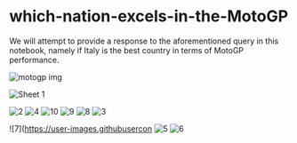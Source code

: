# which-nation-excels-in-the-MotoGP


We will attempt to provide a response to the aforementioned query in this notebook, namely if Italy is the best country in terms of MotoGP performance.

![motogp img](https://user-images.githubusercontent.com/85513416/196240071-d1191849-2079-495e-b46b-ac3c222a4a1d.jpg)

![Sheet 1](https://user-images.githubusercontent.com/85513416/196240344-9ca872e0-ddec-4ee4-99cb-c9e3fa3b3be7.png)

![2](https://user-images.githubusercontent.com/85513416/205298630-894bd9e4-6f0a-49c6-894a-f97b3b64e7d2.jpg)
![4](https://user-images.githubusercontent.com/85513416/205298777-639b32ea-282c-4d68-a543-4286e1ce12cd.jpg)
![10](https://user-images.githubusercontent.com/85513416/205298665-9cd7f4f0-3b6f-4987-9586-9ee4b056d1a9.jpg)
![9](https://user-images.githubusercontent.com/85513416/205298701-f40f7d9e-1e08-44c9-8c71-a6860b0158d3.jpg)
![8](https://user-images.githubusercontent.com/85513416/205298724-97fbafb4-eb15-4802-a332-5f1a9a7140d7.jpg)
![3](https://user-images.githubusercontent.com/85513416/205298793-2b3f23ec-4e25-42df-a3ee-adbcf27458a8.jpg)

![7](https://user-images.githubusercon
![5](https://user-images.githubusercontent.com/85513416/205298749-10e10131-db36-4b9e-9606-f3cca3bf8cea.jpg)
![6](https://user-images.githubusercontent.com/85513416/205298744-a175ff84-2a41-4f42-a507-004f301a29aa.jpg)







